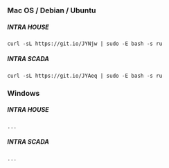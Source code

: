 ### Mac OS / Debian / Ubuntu

##### INTRA HOUSE

`curl -sL https://git.io/JYNjw | sudo -E bash -s ru`  

##### INTRA SCADA

`curl -sL https://git.io/JYAeq | sudo -E bash -s ru`


### Windows

##### INTRA HOUSE

`...`  

##### INTRA SCADA

`...`

